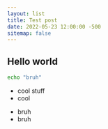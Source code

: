 ```yaml
---
layout: list
title: Test post
date: 2022-05-23 12:00:00 -500
sitemap: false
---
```


## Hello world

```bash
echo "bruh"
```

- cool stuff
- cool

* bruh
* bruh